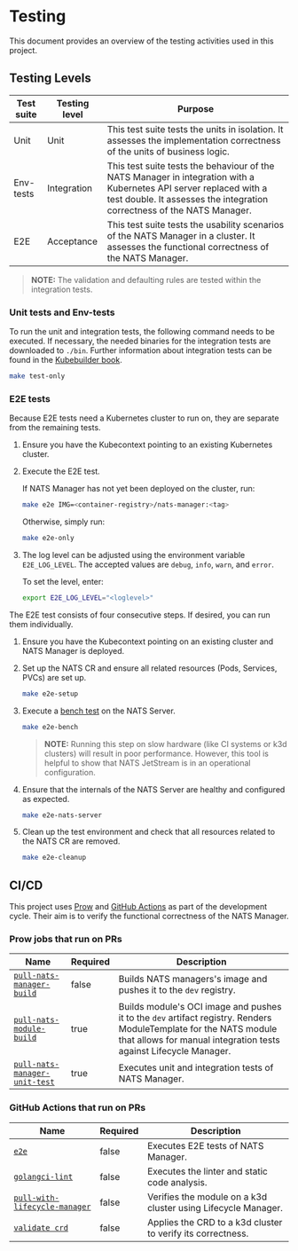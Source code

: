 # Testing

This document provides an overview of the testing activities used in this project.

## Testing Levels

| Test suite | Testing level | Purpose                                                                                                                                                                                       |
|------------|---------------|-----------------------------------------------------------------------------------------------------------------------------------------------------------------------------------------------|
| Unit       | Unit          | This test suite tests the units in isolation. It assesses the implementation correctness of the units of business logic.                                                                      |
| Env-tests  | Integration   | This test suite tests the behaviour of the NATS Manager in integration with a Kubernetes API server replaced with a test double. It assesses the integration correctness of the NATS Manager. |
| E2E        | Acceptance    | This test suite tests the usability scenarios of the NATS Manager in a cluster. It assesses the functional correctness of the NATS Manager.                                                   |

> **NOTE:** The validation and defaulting rules are tested within the integration tests.

### Unit tests and Env-tests

To run the unit and integration tests, the following command needs to be executed. If necessary, the needed binaries for the integration tests are downloaded to `./bin`.
Further information about integration tests can be found in the [Kubebuilder book](https://book.kubebuilder.io/reference/envtest.html).

   ```sh
   make test-only
   ```

### E2E tests

Because E2E tests need a Kubernetes cluster to run on, they are separate from the remaining tests.

1. Ensure you have the Kubecontext pointing to an existing Kubernetes cluster.

2. Execute the E2E test.

   If NATS Manager has not yet been deployed on the cluster, run:

   ```sh
   make e2e IMG=<container-registry>/nats-manager:<tag>
   ```

   Otherwise, simply run:

   ```sh
   make e2e-only
   ```
   
3. The log level can be adjusted using the environment variable `E2E_LOG_LEVEL`.
The accepted values are `debug`, `info`, `warn`, and `error`.

   To set the level, enter:

   ```sh
   export E2E_LOG_LEVEL="<loglevel>"
   ```
   
The E2E test consists of four consecutive steps. If desired, you can run them individually.

1. Ensure you have the Kubecontext pointing on an existing cluster and NATS Manager is deployed.

2. Set up the NATS CR and ensure all related resources (Pods, Services, PVCs) are set up.

   ```sh
   make e2e-setup
   ```

3. Execute a [bench test](https://docs.nats.io/using-nats/nats-tools/nats_cli/natsbench) on the NATS Server.

   ```sh
   make e2e-bench
   ```

   > **NOTE:** Running this step on slow hardware (like CI systems or k3d clusters) will result in poor performance.
   > However, this tool is helpful to show that NATS JetStream is in an operational configuration.

4. Ensure that the internals of the NATS Server are healthy and configured as expected.

   ```sh
   make e2e-nats-server
   ```
   
5. Clean up the test environment and check that all resources related to the NATS CR are removed.

   ```sh
   make e2e-cleanup
   ```


## CI/CD

This project uses [Prow](https://docs.prow.k8s.io/docs/) and [GitHub Actions](https://docs.github.com/en/actions) as part of the development cycle.
Their aim is to verify the functional correctness of the NATS Manager.

### Prow jobs that run on PRs

| Name                                                                                                                                       | Required | Description                                                                                                                                                                            |
|--------------------------------------------------------------------------------------------------------------------------------------------|----------|----------------------------------------------------------------------------------------------------------------------------------------------------------------------------------------|
| [`pull-nats-manager-build`](https://github.com/kyma-project/test-infra/blob/main/prow/jobs/nats-manager/nats-manager-generic.yaml#L6)      | false    | Builds NATS managers's image and pushes it to the `dev` registry.                                                                                                                      |
| [`pull-nats-module-build`](https://github.com/kyma-project/test-infra/blob/main/prow/jobs/nats-manager/nats-manager-generic.yaml#L83)      | true     | Builds module's OCI image and pushes it to the `dev` artifact registry. Renders ModuleTemplate for the NATS module that allows for manual integration tests against Lifecycle Manager. |
| [`pull-nats-manager-unit-test`](https://github.com/kyma-project/test-infra/blob/main/prow/jobs/nats-manager/nats-manager-generic.yaml#L53) | true     | Executes unit and integration tests of NATS Manager.                                                                                                                                   |

### GitHub Actions that run on PRs

| Name                                                                                                                                          | Required | Description                                                   |
|-----------------------------------------------------------------------------------------------------------------------------------------------|----------|---------------------------------------------------------------|
| [`e2e`](https://github.com/kyma-project/nats-manager/blob/main/.github/workflows/e2e.yml#L1)                                                  | false    | Executes E2E tests of NATS Manager.                           |
| [`golangci-lint`](https://github.com/kyma-project/nats-manager/blob/main/.github/workflows/lint.yml#L1)                                       | false    | Executes the linter and static code analysis.                 |
| [`pull-with-lifecycle-manager`](https://github.com/kyma-project/nats-manager/blob/main/.github/workflows/pull-with-lifecycle-manager.yaml#L1) | false    | Verifies the module on a k3d cluster using Lifecycle Manager. |
| [`validate crd`](https://github.com/kyma-project/nats-manager/blob/main/.github/workflows/validatecrd.yml#L1)                                 | false    | Applies the CRD to a k3d cluster to verify its correctness.   |
